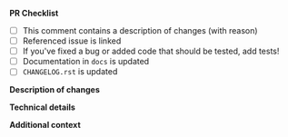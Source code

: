 <!-- Many thanks for contributing to this project! -->

**PR Checklist**

<!-- Please fill in the appropriate checklist below (delete whatever is not relevant). These are the most common things requested on pull requests (PRs). -->

 - [ ] This comment contains a description of changes (with reason)
 - [ ] Referenced issue is linked
 - [ ] If you've fixed a bug or added code that should be tested, add tests!
 - [ ] Documentation in `docs` is updated
 - [ ] `CHANGELOG.rst` is updated

**Description of changes**

<!-- Please state what you've changed and how it might affect the user. -->

**Technical details**

<!-- Please state any technical details such as limitations, reasons for additional dependencies, benchmarks etc. here. -->

**Additional context**

<!-- Add any other context or screenshots here. -->
